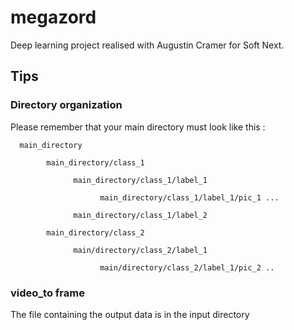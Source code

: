 # megazord

Deep learning project realised with Augustin Cramer for Soft Next.


## Tips

### Directory organization

Please remember that your main directory must look like this :

      main_directory

            main_directory/class_1

                  main_directory/class_1/label_1

                        main_directory/class_1/label_1/pic_1 ...

                  main_directory/class_1/label_2

            main_directory/class_2

                  main/directory/class_2/label_1

                        main/directory/class_2/label_1/pic_2 ..
      
      
 ### video_to frame
 
 The file containing the output data is in the input directory

      
 
    
